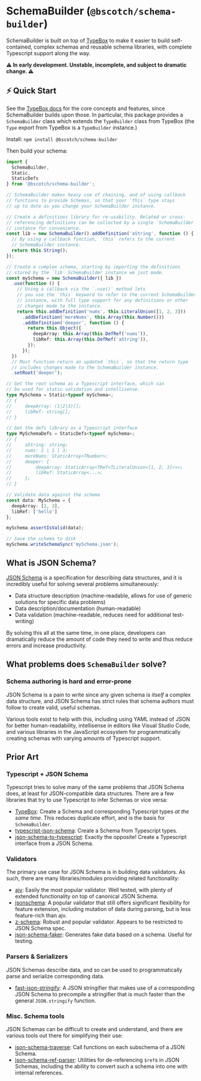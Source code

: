 # SchemaBuilder (`@bscotch/schema-builder`)

SchemaBuilder is built on top of [TypeBox](https://github.com/sinclairzx81/typebox) to make it easier to build self-contained, complex schemas and reusable schema libraries, with complete Typescript support along the way.

**⚠ In early development. Unstable, incomplete, and subject to dramatic change. ⚠**

## ⚡ Quick Start

See the [TypeBox docs](https://github.com/sinclairzx81/typebox) for the core concepts and features, since SchemaBuilder builds upon those. In particular, this package provides a `SchemaBuilder` class which extends the `TypeBuilder` class from TypeBox (the `Type` export from TypeBox is a `TypeBuilder` instance.)

Install: `npm install @bscotch/schema-builder`

Then build your schema:

```ts
import {
  SchemaBuilder,
  Static,
  StaticDefs
} from '@bscotch/schema-builder';

// SchemaBuilder makes heavy use of chaining, and of using callback
// functions to provide Schemas, so that your `this` type stays
// up to date as you change your SchemaBuilder instance.

// Create a definitions library for re-usability. Related or cross-
// referencing definitions can be collected by a single `SchemaBuilder`
// instance for convenience.
const lib = new SchemaBuilder().addDefinition('aString', function () {
  // By using a callback function, `this` refers to the current
  // SchemaBuilder instance.
  return this.String();
});

// Create a complex schema, starting by importing the definitions
// stored by the `lib` SchemaBuilder instance we just made.
const mySchema = new SchemaBuilder({ lib })
  .use(function () {
    // Using a callback via the `.use()` method lets
    // you use the `this` keyword to refer to the current SchemaBuilder
    // instance, with full type support for any definitions or other
    // changes made to the instance.
    return this.addDefinition('nums', this.LiteralUnion([1, 2, 3]))
      .addDefinition('moreNums', this.Array(this.Number()))
      .addDefinition('deeper', function () {
        return this.Object({
          deepArray: this.Array(this.DefRef('nums')),
          libRef: this.Array(this.DefRef('aString')),
        });
      });
  })
  // Most function return an updated `this`, so that the return type
  // includes changes made to the SchemaBuilder instance.
  .setRoot('deeper');

// Get the root schema as a Typescript interface, which can
// be used for static validation and intellisense.
type MySchema = Static<typeof mySchema>;
// {
//     deepArray: (1|2|3)[];
//     libRef: string[];
// }

// Get the defs library as a Typescript interface
type MySchemaDefs = StaticDefs<typeof mySchema>;
// {
//     aString: string;
//     nums: 2 | 1 | 3;
//     moreNums: StaticArray<TNumber>;
//     deeper: {
//         deepArray: StaticArray<TRef<TLiteralUnion<[1, 2, 3]>>>;
//         libRef: StaticArray<...>;
//     };
// }

// Validate data against the schema
const data: MySchema = {
  deepArray: [2, 3],
  libRef: ['hello']
};

mySchema.assertIsValid(data);

// Save the schema to disk
mySchema.writeSchemaSync('mySchema.json');
```

## What is JSON Schema?

[JSON Schema](https://json-schema.org/) is a specification for describing data structures, and it is incredibly useful for solving several problems simultaneously:

- Data structure description (machine-readable, allows for use of generic solutions for specific data problems)
- Data description/documentation (human-readable)
- Data validation (machine-readable, reduces need for additional test-writing)

By solving this all at the same time, in one place, developers can dramatically reduce the amount of code they need to write and thus reduce errors and increase productivity.

## What problems does `SchemaBuilder` solve?

### Schema authoring is hard and error-prone

JSON Schema is a pain to write since any given schema is *itself* a complex data structure, and JSON Schema has strict rules that schema authors must follow to create valid, useful schemas.

Various tools exist to help with this, including using YAML instead of JSON for better human-readability, intellisense in editors like Visual Studio Code, and various libraries in the JavaScript ecosystem for programmatically creating schemas with varying amounts of Typescript support.

## Prior Art

### Typescript + JSON Schema

Typescript tries to solve many of the same problems that JSON Schema does, at least for JSON-compatible data structures. There are a few libraries that try to use Typescript to infer Schemas or vice versa:

- [TypeBox](https://github.com/sinclairzx81/typebox): Create a Schema and corresponding Typescript types *at the same time*. This reduces duplicate effort, and is the basis for `SchemaBuilder`.
- [typescript-json-schema](https://www.npmjs.com/package/typescript-json-schema): Create a Schema from Typescript types.
- [json-schema-to-typescript](https://www.npmjs.com/package/json-schema-to-typescript): Exactly the opposite! Create a Typescript interface from a JSON Schema.


### Validators

The primary use case for JSON Schema is in building data validators. As such, there are many libraries/modules providing related functionality:

- [ajv](https://ajv.js.org/): Easily the most popular validator. Well tested, with plenty of extended functionality on top of canonical JSON Schema.
- [jsonschema](https://github.com/tdegrunt/jsonschema#readme): A popular validator that still offers significant flexibility for feature extension, including mutation of data during parsing, but is less feature-rich than ajv.
- [z-schema](https://github.com/zaggino/z-schema#readme): Robust and popular validator. Appears to be restricted to JSON Schema spec.
- [json-schema-faker](https://www.npmjs.com/package/json-schema-faker): Generates fake data based on a schema. Useful for testing.

### Parsers & Serializers

JSON Schemas describe data, and so can be used to programmatically parse and serialize corresponding data.

- [fast-json-stringify](https://www.npmjs.com/package/fast-json-stringify): A JSON stringifier that makes use of a corresponding JSON Schema to precompile a stringifier that is much faster than the general `JSON.stringify` function.


### Misc. Schema tools

JSON Schemas can be difficult to create and understand, and there are various tools out there for simplifying their use:

- [json-schema-traverse](https://www.npmjs.com/package/json-schema-traverse): Call functions on each subschema of a JSON Schema.
- [json-schema-ref-parser](https://www.npmjs.com/package/json-schema-ref-parser): Utilities for de-referencing `$ref`s in JSON Schemas, including the ability to convert such a schema into one with internal references.

